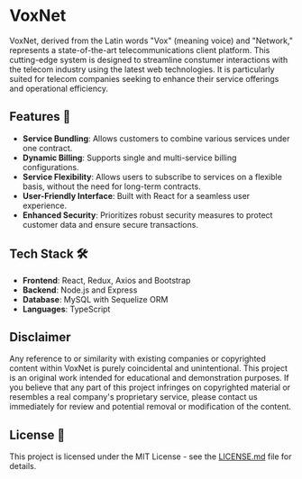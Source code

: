 # VoxNet

VoxNet, derived from the Latin words "Vox" (meaning voice) and "Network," represents a state-of-the-art telecommunications client platform. This cutting-edge system is designed to streamline constumer interactions with the telecom industry using the latest web technologies. It is particularly suited for telecom companies seeking to enhance their service offerings and operational efficiency.

## Features 🚀

- **Service Bundling**: Allows customers to combine various services under one contract.
- **Dynamic Billing**: Supports single and multi-service billing configurations.
- **Service Flexibility**: Allows users to subscribe to services on a flexible basis, without the need for long-term contracts.
- **User-Friendly Interface**: Built with React for a seamless user experience.
- **Enhanced Security**: Prioritizes robust security measures to protect customer data and ensure secure transactions.

## Tech Stack 🛠️

- **Frontend**: React, Redux, Axios and Bootstrap
- **Backend**: Node.js and Express
- **Database**: MySQL with Sequelize ORM
- **Languages**: TypeScript

## Disclaimer
Any reference to or similarity with existing companies or copyrighted content within VoxNet is purely coincidental and unintentional. This project is an original work intended for educational and demonstration purposes. If you believe that any part of this project infringes on copyrighted material or resembles a real company's proprietary service, please contact us immediately for review and potential removal or modification of the content.

## License 📄

This project is licensed under the MIT License - see the [LICENSE.md](LICENSE) file for details.

